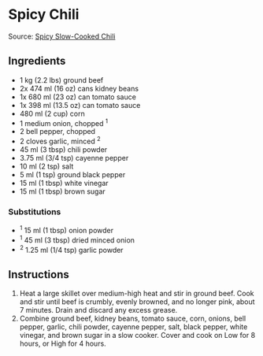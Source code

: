 # Spicy Chili #

Source: [Spicy Slow-Cooked Chili](http://allrecipes.com/recipe/223390/spicy-slow-cooked-chili/)

## Ingredients ##
* 1 kg (2.2 lbs) ground beef
* 2x 474 ml (16 oz) cans kidney beans
* 1x 680 ml (23 oz) can tomato sauce
* 1x 398 ml (13.5 oz) can tomato sauce
* 480 ml (2 cup) corn
* 1 medium onion, chopped <sup>1</sup>
* 2 bell pepper, chopped
* 2 cloves garlic, minced <sup>2</sup>
* 45 ml (3 tbsp) chili powder
* 3.75 ml (3/4 tsp) cayenne pepper
* 10 ml (2 tsp) salt
* 5 ml (1 tsp) ground black pepper
* 15 ml (1 tbsp) white vinegar
* 15 ml (1 tbsp) brown sugar

### Substitutions ###
* <sup>1</sup> 15 ml (1 tbsp) onion powder
* <sup>1</sup> 45 ml (3 tbsp) dried minced onion
* <sup>2</sup> 1.25 ml (1/4 tsp) garlic powder

## Instructions ##
1. Heat a large skillet over medium-high heat and stir in ground beef. Cook and stir until beef is crumbly, evenly browned, and no longer pink, about 7 minutes. Drain and discard any excess grease.
1. Combine ground beef, kidney beans, tomato sauce, corn, onions, bell pepper, garlic, chili powder, cayenne pepper, salt, black pepper, white vinegar, and brown sugar in a slow cooker. Cover and cook on Low for 8 hours, or High for 4 hours.
